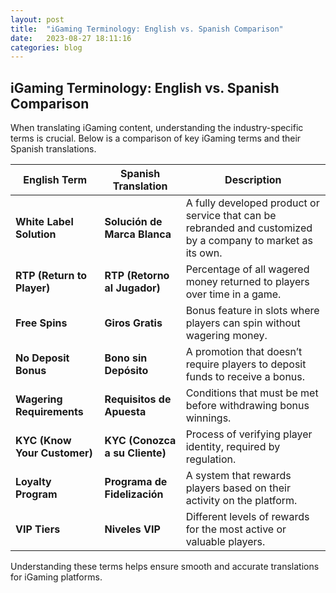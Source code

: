 ```yaml
---
layout: post
title:  "iGaming Terminology: English vs. Spanish Comparison"
date:   2023-08-27 18:11:16
categories: blog
---
```


## iGaming Terminology: English vs. Spanish Comparison

When translating iGaming content, understanding the industry-specific terms is crucial. Below is a comparison of key iGaming terms and their Spanish translations.

| **English Term**            | **Spanish Translation**           | **Description**                                                                      |
|-----------------------------|-----------------------------------|--------------------------------------------------------------------------------------|
| **White Label Solution**     | **Solución de Marca Blanca**      |  A fully developed product or service that can be rebranded and customized by a company to market as its own.   |
| **RTP (Return to Player)**   | **RTP (Retorno al Jugador)**      | Percentage of all wagered money returned to players over time in a game.            |
| **Free Spins**               | **Giros Gratis**                  | Bonus feature in slots where players can spin without wagering money.               |
| **No Deposit Bonus**         | **Bono sin Depósito**             | A promotion that doesn’t require players to deposit funds to receive a bonus.       |
| **Wagering Requirements**    | **Requisitos de Apuesta**         | Conditions that must be met before withdrawing bonus winnings.                      |
| **KYC (Know Your Customer)** | **KYC (Conozca a su Cliente)**   | Process of verifying player identity, required by regulation.                       |
| **Loyalty Program**          | **Programa de Fidelización**      | A system that rewards players based on their activity on the platform.              |
| **VIP Tiers**                | **Niveles VIP**                   | Different levels of rewards for the most active or valuable players.                 |

Understanding these terms helps ensure smooth and accurate translations for iGaming platforms.
